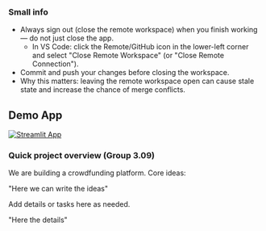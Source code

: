 ### Small info

- Always sign out (close the remote workspace) when you finish working — do not just close the app.
    - In VS Code: click the Remote/GitHub icon in the lower-left corner and select "Close Remote Workspace" (or "Close Remote Connection").
- Commit and push your changes before closing the workspace.
- Why this matters: leaving the remote workspace open can cause stale state and increase the chance of merge conflicts.

## Demo App

[![Streamlit App](https://static.streamlit.io/badges/streamlit_badge_black_white.svg)](https://gruppenprojekt-uy34qhoxjjxg5kfzxfxubw.streamlit.app/)

### Quick project overview (Group 3.09)

We are building a crowdfunding platform. Core ideas:

"Here we can write the ideas"

Add details or tasks here as needed.

"Here the details"

